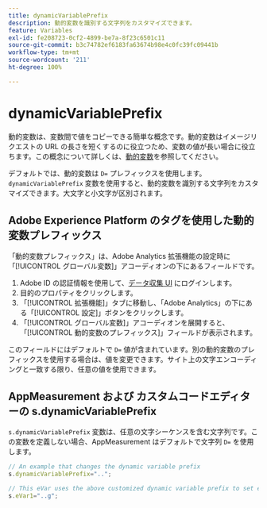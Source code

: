```yaml
---
title: dynamicVariablePrefix
description: 動的変数を識別する文字列をカスタマイズできます。
feature: Variables
exl-id: fe208723-0cf2-4899-be7a-8f23c6501c11
source-git-commit: b3c74782ef6183fa63674b98e4c0fc39fc09441b
workflow-type: tm+mt
source-wordcount: '211'
ht-degree: 100%

---
```


# dynamicVariablePrefix

動的変数は、変数間で値をコピーできる簡単な概念です。動的変数はイメージリクエストの URL の長さを短くするのに役立つため、変数の値が長い場合に役立ちます。この概念について詳しくは、[動的変数](../page-vars/dynamic-variables.md)を参照してください。

デフォルトでは、動的変数は `D=` プレフィックスを使用します。`dynamicVariablePrefix` 変数を使用すると、動的変数を識別する文字列をカスタマイズできます。大文字と小文字が区別されます。

## Adobe Experience Platform のタグを使用した動的変数プレフィックス

「動的変数プレフィックス」は、Adobe Analytics 拡張機能の設定時に「[!UICONTROL グローバル変数]」アコーディオンの下にあるフィールドです。

1. Adobe ID の認証情報を使用して、[データ収集 UI](https://experience.adobe.com/data-collection) にログインします。
2. 目的のプロパティをクリックします。
3. 「[!UICONTROL 拡張機能]」タブに移動し、「Adobe Analytics」の下にある「[!UICONTROL 設定]」ボタンをクリックします。
4. 「[!UICONTROL グローバル変数]」アコーディオンを展開すると、「[!UICONTROL 動的変数のプレフィックス]」フィールドが表示されます。

このフィールドにはデフォルトで `D=` 値が含まれています。別の動的変数のプレフィックスを使用する場合は、値を変更できます。サイト上の文字エンコーディングと一致する限り、任意の値を使用できます。

## AppMeasurement および カスタムコードエディターの s.dynamicVariablePrefix

`s.dynamicVariablePrefix` 変数は、任意の文字シーケンスを含む文字列です。この変数を定義しない場合、AppMeasurement はデフォルトで文字列 `D=` を使用します。

```js
// An example that changes the dynamic variable prefix
s.dynamicVariablePrefix="..";

// This eVar uses the above customized dynamic variable prefix to set eVar to page URL
s.eVar1="..g";
```
